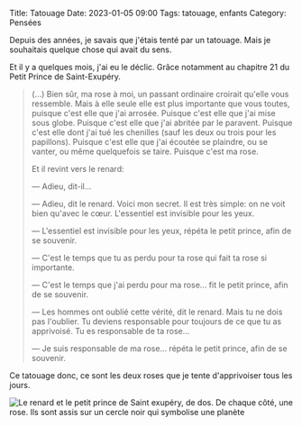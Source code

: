 Title: Tatouage
Date: 2023-01-05 09:00
Tags: tatouage, enfants
Category: Pensées

Depuis des années, je savais que j'étais tenté par un tatouage. Mais je souhaitais quelque chose qui avait du sens.

Et il y a quelques mois, j'ai eu le déclic. Grâce notamment au chapitre 21 du Petit Prince de Saint-Exupéry.

> (…) Bien sûr, ma rose à moi, un passant ordinaire croirait qu'elle
> vous ressemble. Mais à elle seule elle est plus importante que vous
> toutes, puisque c'est elle que j'ai arrosée. Puisque c'est elle que
> j'ai mise sous globe. Puisque c'est elle que j'ai abritée par le
> paravent. Puisque c'est elle dont j'ai tué les chenilles (sauf les
> deux ou trois pour les papillons). Puisque c'est elle que j'ai écoutée
> se plaindre, ou se vanter, ou même quelquefois se taire. Puisque c'est
> ma rose.
>
> Et il revint vers le renard:
>
> — Adieu, dit-il...
>
> — Adieu, dit le renard. Voici mon secret. Il est très simple: on ne voit bien qu'avec le cœur. L'essentiel est invisible pour les yeux.
>
> — L'essentiel est invisible pour les yeux, répéta le petit prince, afin de se souvenir.
>
> — C'est le temps que tu as perdu pour ta rose qui fait ta rose si importante.
>
> — C'est le temps que j'ai perdu pour ma rose... fit le petit prince, afin de se souvenir.
>
> — Les hommes ont oublié cette vérité, dit le renard. Mais tu ne dois pas l'oublier. Tu deviens responsable pour toujours de ce que tu as
> apprivoisé. Tu es responsable de ta rose...
>
> — Je suis responsable de ma rose... répéta le petit prince, afin de se souvenir.

Ce tatouage donc, ce sont les deux roses que je tente d'apprivoiser tous les jours.

![Le renard et le petit prince de Saint exupéry, de dos. De chaque côté, une rose. Ils sont assis sur un cercle noir qui symbolise une planète]({static}/images/tatouage/tatouage.jpg)
